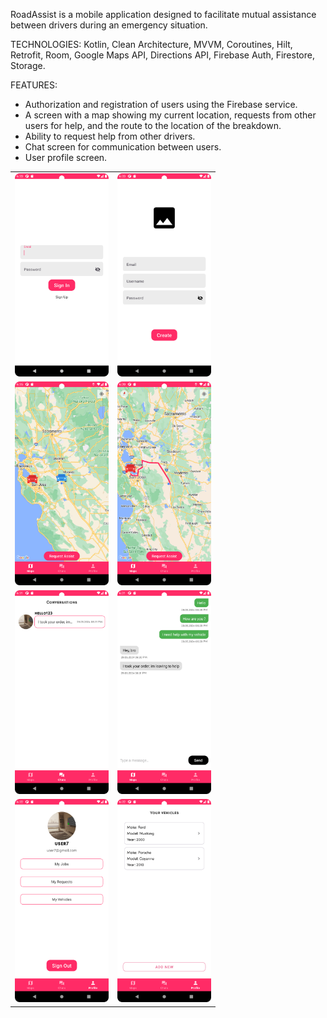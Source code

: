 RoadAssist is a mobile application designed to facilitate mutual assistance between drivers during an emergency situation.

TECHNOLOGIES: Kotlin, Clean Architecture, MVVM, Coroutines, Hilt, Retrofit, Room, Google Maps API, Directions API, Firebase Auth, Firestore, Storage.

FEATURES:
- Authorization and registration of users using the Firebase service.
- A screen with a map showing my current location, requests from other users for help, and the route to the location of the breakdown.
- Ability to request help from other drivers.
- Chat screen for communication between users.
- User profile screen.

<table>
  <tr>
    <td style="text-align: center;"><img src="screenshots/scr1.png" alt="Скриншот 1" width="150"/></td>
    <td style="text-align: center;"><img src="screenshots/scr2.png" alt="Скриншот 2" width="150"/></td>
  </tr>
  <tr>
    <td style="text-align: center;"><img src="screenshots/scr8.png" alt="Скриншот 3" width="150"/></td>
    <td style="text-align: center;"><img src="screenshots/scr3.png" alt="Скриншот 4" width="150"/></td>
  </tr>
  <tr>
    <td style="text-align: center;"><img src="screenshots/scr4.png" alt="Скриншот 5" width="150"/></td>
    <td style="text-align: center;"><img src="screenshots/scr5.png" alt="Скриншот 6" width="150"/></td>
  </tr>
  <tr>
    <td style="text-align: center;"><img src="screenshots/scr6.png" alt="Скриншот 7" width="150"/></td>
    <td style="text-align: center;"><img src="screenshots/scr7.png" alt="Скриншот 8" width="150"/></td>
  </tr>
</table>
